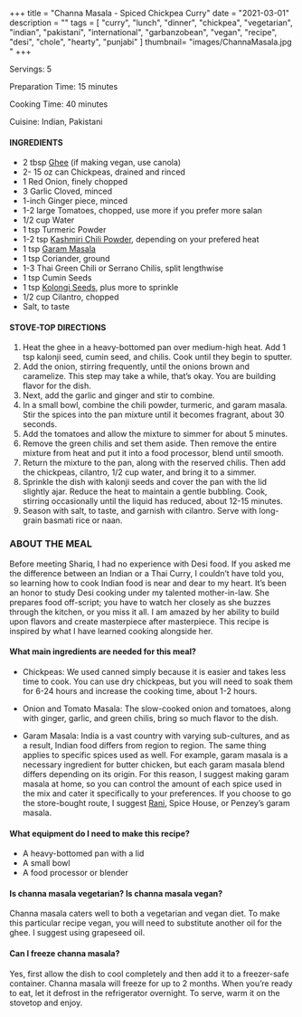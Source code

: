 +++
title = "Channa Masala - Spiced Chickpea Curry"
date = "2021-03-01"
description = ""
tags = [
    "curry",
    "lunch",
    "dinner",
    "chickpea",
    "vegetarian",
    "indian",
    "pakistani",
    "international",
    "garbanzobean",
    "vegan",
    "recipe",
    "desi", 
    "chole",
    "hearty", 
    "punjabi"
]
thumbnail= "images/ChannaMasala.jpg "
+++

Servings: 5 <!--more-->

Preparation Time: 15 minutes

Cooking Time: 40 minutes

Cuisine: Indian, Pakistani

#### INGREDIENTS 

* 2 tbsp [Ghee](https://amzn.to/2ZkJkrW) (if making vegan, use canola) 
* 2- 15 oz can Chickpeas, drained and rinced 
* 1 Red Onion, finely chopped
* 3 Garlic Cloved, minced
* 1-inch Ginger piece, minced 
* 1-2 large Tomatoes, chopped, use more if you prefer more salan 
* 1/2 cup Water 
* 1 tsp Turmeric Powder
* 1-2 tsp [Kashmiri Chili Powder](https://amzn.to/3jP2lMC), depending on your prefered heat
* 1 tsp [Garam Masala](https://amzn.to/3u0tvEX)
* 1 tsp Coriander, ground 
* 1-3 Thai Green Chili or Serrano Chilis, split lengthwise 
* 1 tsp Cumin Seeds
* 1 tsp [Kolongi Seeds](https://amzn.to/3jMZUuh), plus more to sprinkle 
* 1/2 cup Cilantro, chopped 
* Salt, to taste

#### STOVE-TOP DIRECTIONS 

1. Heat the ghee in a heavy-bottomed pan over medium-high heat. Add 1 tsp kalonji seed, cumin seed, and chilis. Cook until they begin to sputter.
2. Add the onion, stirring frequently, until the onions brown and caramelize. This step may take a while, that’s okay. You are building flavor for the dish.
3. Next, add the garlic and ginger and stir to combine.
4. In a small bowl, combine the chili powder, turmeric, and garam masala. Stir the spices into the pan mixture until it becomes fragrant, about 30 seconds.
5. Add the tomatoes and allow the mixture to simmer for about 5 minutes.
6. Remove the green chilis and set them aside. Then remove the entire mixture from heat and put it into a food processor, blend until smooth.
7. Return the mixture to the pan, along with the reserved chilis. Then add the chickpeas, cilantro, 1/2 cup water, and bring it to a simmer.
8. Sprinkle the dish with kalonji seeds and cover the pan with the lid slightly ajar. Reduce the heat to maintain a gentle bubbling. Cook, stirring occasionally until the liquid has reduced, about 12-15 minutes.
9. Season with salt, to taste, and garnish with cilantro. Serve with long-grain basmati rice or naan.

### ABOUT THE MEAL

Before meeting Shariq, I had no experience with Desi food. If you asked me the difference between an Indian or a Thai Curry, I couldn’t have told you, so learning how to cook Indian food is near and dear to my heart. It’s been an honor to study Desi cooking under my talented mother-in-law. She prepares food off-script; you have to watch her closely as she buzzes through the kitchen, or you miss it all. I am amazed by her ability to build upon flavors and create masterpiece after masterpiece. This recipe is inspired by what I have learned cooking alongside her.

#### What main ingredients are needed for this meal?

* Chickpeas: We used canned simply because it is easier and takes less time to cook. You can use dry chickpeas, but you will need to soak them for 6-24 hours and increase the cooking time, about 1-2 hours.

* Onion and Tomato Masala: The slow-cooked onion and tomatoes, along with ginger, garlic, and green chilis, bring so much flavor to the dish. 

* Garam Masala: India is a vast country with varying sub-cultures, and as a result, Indian food differs from region to region. The same thing applies to specific spices used as well. For example, garam masala is a necessary ingredient for butter chicken, but each garam masala blend differs depending on its origin. For this reason, I suggest making garam masala at home, so you can control the amount of each spice used in the mix and cater it specifically to your preferences. If you choose to go the store-bought route, I suggest [Rani](https://amzn.to/3qNCcQk), Spice House, or Penzey’s garam masala.

#### What equipment do I need to make this recipe?

* A heavy-bottomed pan with a lid
* A small bowl
* A food processor or blender

#### Is channa masala vegetarian? Is channa masala vegan? 

Channa masala caters well to both a vegetarian and vegan diet. To make this particular recipe vegan, you will need to substitute another oil for the ghee. I suggest using grapeseed oil.

#### Can I freeze channa masala? 

Yes, first allow the dish to cool completely and then add it to a freezer-safe container. Channa masala will freeze for up to 2 months. When you’re ready to eat, let it defrost in the refrigerator overnight. To serve, warm it on the stovetop and enjoy. 

